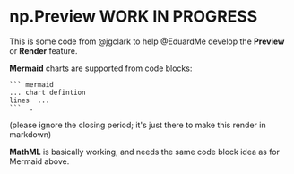 # np.Preview WORK IN PROGRESS

This is some code from @jgclark  to help @EduardMe develop the **Preview** or **Render** feature.  

**Mermaid** charts are supported from code blocks:

```
``` mermaid
... chart defintion
lines  ...
```  .
```
(please ignore the closing period; it's just there to make this render in markdown)

**MathML** is basically working, and needs the same code block idea as for Mermaid above.
